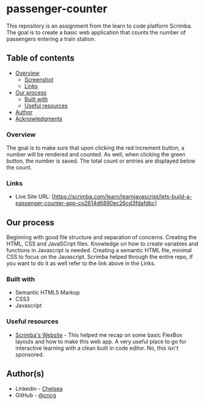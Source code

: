 # passenger-counter

This repository is an assignment from the learn to code platform Scrimba. The goal is to create a basic web application that counts the number of passengers entering a train station.

## Table of contents

- [Overview](#overview)
  - [Screenshot](#screenshot)
  - [Links](#links)
- [Our process](#our-process)
  - [Built with](#built-with)
  - [Useful resources](#useful-resources)
- [Author](#author)
- [Acknowledgments](#acknowledgments)

### Overview

The goal is to make sure that upon clicking the red increment button, a number will be rendered and counted. As well, when clicking the green button, the number is saved. The total count or entries are displayed below the count.

<!--
### Screenshot

![desired result]() -->

### Links

- Live Site URL:
  [https://scrimba.com/learn/learnjavascript/lets-build-a-passenger-counter-app-co2614d6890ec26cd3fdafdbc]

## Our process

Beginning with good file structure and separation of concerns. Creating the HTML, CSS and JavaSCript files. Knowledge on how to create variables and functions in Javascript is needed. Creating a semantic HTML file, minimal CSS to focus on the Javascript. Scrimba helped through the entire repo, if you want to do it as well refer to the link above in the Links.

### Built with

- Semantic HTML5 Markup
- CSS3
- Javascript

### Useful resources

- [Scrimba's Website](https://scrimba.com/) - This helped me recap on some basic FlexBox layouts and how to make this web app. A very useful place to go for interactive learning with a clean built in code editor. No, this isn't sponsored.

## Author(s)

- Linkedin - [Chelsea](www.linkedin.com/in/chelsea-calvo)
- GitHub - [@cncg](https://github.com/cncg)

<!-- ## Acknowledgments -->
